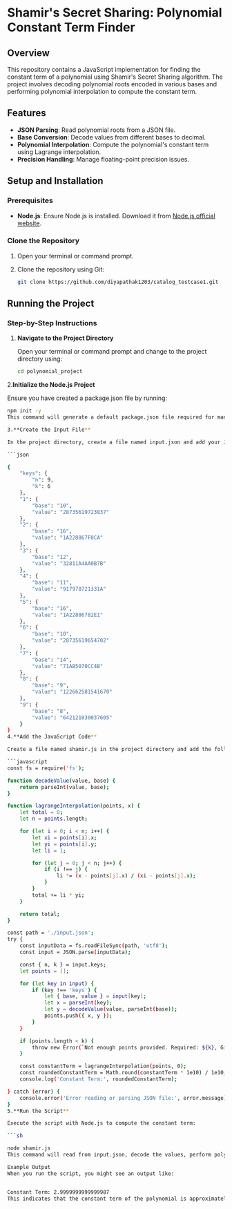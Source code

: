 # Shamir's Secret Sharing: Polynomial Constant Term Finder

## Overview

This repository contains a JavaScript implementation for finding the constant term of a polynomial using Shamir's Secret Sharing algorithm. The project involves decoding polynomial roots encoded in various bases and performing polynomial interpolation to compute the constant term.

## Features

- **JSON Parsing**: Read polynomial roots from a JSON file.
- **Base Conversion**: Decode values from different bases to decimal.
- **Polynomial Interpolation**: Compute the polynomial's constant term using Lagrange interpolation.
- **Precision Handling**: Manage floating-point precision issues.

## Setup and Installation

### Prerequisites

- **Node.js**: Ensure Node.js is installed. Download it from [Node.js official website](https://nodejs.org/).

### Clone the Repository

1. Open your terminal or command prompt.

2. Clone the repository using Git:

   ```sh
   git clone https://github.com/diyapathak1203/catalog_testcase1.git
## Running the Project

### Step-by-Step Instructions

1. **Navigate to the Project Directory**

   Open your terminal or command prompt and change to the project directory using:

   ```sh
   cd polynomial_project
   
 2.**Initialize the Node.js Project**

Ensure you have created a package.json file by running:

```sh
npm init -y
This command will generate a default package.json file required for managing Node.js dependencies.

3.**Create the Input File**

In the project directory, create a file named input.json and add your JSON input data. For example:

```json

{
    "keys": {
        "n": 9,
        "k": 6
    },
    "1": {
        "base": "10",
        "value": "28735619723837"
    },
    "2": {
        "base": "16",
        "value": "1A228867F0CA"
    },
    "3": {
        "base": "12",
        "value": "32811A4AA0B7B"
    },
    "4": {
        "base": "11",
        "value": "917978721331A"
    },
    "5": {
        "base": "16",
        "value": "1A22886782E1"
    },
    "6": {
        "base": "10",
        "value": "28735619654702"
    },
    "7": {
        "base": "14",
        "value": "71AB5070CC4B"
    },
    "8": {
        "base": "9",
        "value": "122662581541670"
    },
    "9": {
        "base": "8",
        "value": "642121030037605"
    }
}
4.**Add the JavaScript Code**

Create a file named shamir.js in the project directory and add the following code:

```javascript
const fs = require('fs');

function decodeValue(value, base) {
    return parseInt(value, base);
}

function lagrangeInterpolation(points, x) {
    let total = 0;
    let n = points.length;

    for (let i = 0; i < n; i++) {
        let xi = points[i].x;
        let yi = points[i].y;
        let li = 1;

        for (let j = 0; j < n; j++) {
            if (i !== j) {
                li *= (x - points[j].x) / (xi - points[j].x);
            }
        }
        total += li * yi;
    }

    return total;
}

const path = './input.json';
try {
    const inputData = fs.readFileSync(path, 'utf8');
    const input = JSON.parse(inputData);

    const { n, k } = input.keys;
    let points = [];

    for (let key in input) {
        if (key !== 'keys') {
            let { base, value } = input[key];
            let x = parseInt(key);
            let y = decodeValue(value, parseInt(base));
            points.push({ x, y });
        }
    }

    if (points.length < k) {
        throw new Error(`Not enough points provided. Required: ${k}, Given: ${points.length}`);
    }

    const constantTerm = lagrangeInterpolation(points, 0);
    const roundedConstantTerm = Math.round(constantTerm * 1e10) / 1e10;
    console.log('Constant Term:', roundedConstantTerm);

} catch (error) {
    console.error('Error reading or parsing JSON file:', error.message);
}
5.**Run the Script**

Execute the script with Node.js to compute the constant term:

```sh

node shamir.js
This command will read from input.json, decode the values, perform polynomial interpolation, and print the constant term to the console.

Example Output
When you run the script, you might see an output like:


Constant Term: 2.9999999999999987
This indicates that the constant term of the polynomial is approximately 3.0.




